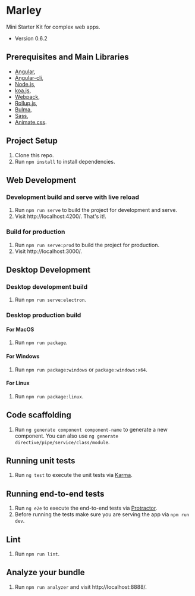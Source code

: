 # Marley
Mini Starter Kit for complex web apps.

* Version 0.6.2

## Prerequisites and Main Libraries
* [Angular](https://angular.io/),
* [Angular-cli](https://github.com/angular/angular-cli),
* [Node.js](https://nodejs.org/en/),
* [koa.js](http://koajs.com/),
* [Webpack](https://webpack.js.org/),
* [Rollup.js](https://rollupjs.org/),
* [Bulma](http://bulma.io/),
* [Sass](http://sass-lang.com/),
* [Animate.css](https://github.com/daneden/animate.css).

## Project Setup
1. Clone this repo.
2. Run `npm install` to install dependencies.

## Web Development
### Development build and serve with live reload
1. Run `npm run serve` to build the project for development and serve.
2. Visit http://localhost:4200/. That's it!.

### Build for production
1. Run `npm run serve:prod` to build the project for production.
2. Visit http://localhost:3000/.

## Desktop Development
### Desktop development build
1. Run `npm run serve:electron`.

### Desktop production build
#### For MacOS 
1. Run `npm run package`.

#### For Windows
1. Run `npm run package:windows` or `package:windows:x64`.

#### For Linux
1. Run `npm run package:linux`.

## Code scaffolding
1. Run `ng generate component component-name` to generate a new component. You can also use `ng generate directive/pipe/service/class/module`.

## Running unit tests
1. Run `ng test` to execute the unit tests via [Karma](https://karma-runner.github.io).

## Running end-to-end tests
1. Run `ng e2e` to execute the end-to-end tests via [Protractor](http://www.protractortest.org/).
2. Before running the tests make sure you are serving the app via `npm run dev`.

## Lint
1. Run `npm run lint`.

## Analyze your bundle
1. Run `npm run analyzer` and visit http://localhost:8888/.